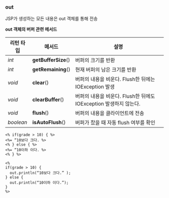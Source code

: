 ### out

JSP가 생성하는 모든 내용은 out 객체를 통해 전송

**out 객체의 버퍼 관련 메서드**

|리턴 타입|메서드|설명|
|---|---|---|
|*int*|**getBufferSize**()|버퍼의 크기를 반환|
|*int*|**getRemaining**()|현재 버퍼의 남은 크기를 반환|
|*void*|**clear**()|버퍼의 내용을 비운다. Flush한 뒤에는 IOException 발생|
|*void*|**clearBuffer**()|버퍼의 내용을 비운다. Flush한 뒤에도 IOException 발생하지 않는다.|
|*void*|**flush**()|버퍼의 내용을 클라이언트에 전송|
|*boolean*|**isAutoFlush**()|버퍼가 찼을 때 자동 flush 여부를 확인|



```
<% if(grade > 10) { %>
<%= “10보다 크다. %>
<% } else { %>
<%= “10이하 이다. %>
<% } %>
```

```
<% 
if(grade > 10) {
  out.println(“10보다 크다.” ); 
} else {
  out.println(“10이하 이다.”);
} 
%>
```

